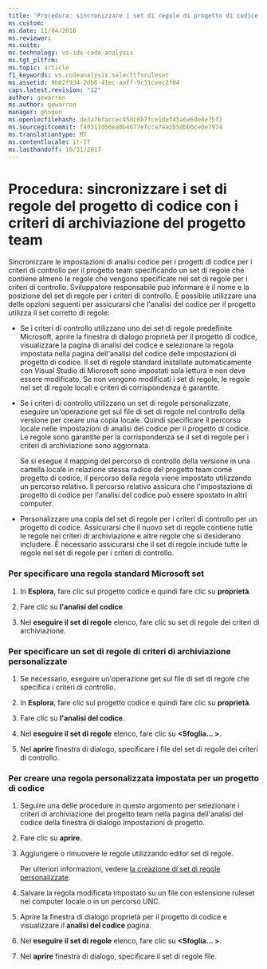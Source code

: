 ```yaml
---
title: 'Procedura: sincronizzare i set di regole di progetto di codice con i criteri di controllo del progetto Team | Documenti Microsoft'
ms.custom: 
ms.date: 11/04/2016
ms.reviewer: 
ms.suite: 
ms.technology: vs-ide-code-analysis
ms.tgt_pltfrm: 
ms.topic: article
f1_keywords: vs.codeanalysis.selecttfsruleset
ms.assetid: 9b02f934-2db6-41ec-aaff-9c31ceec2f04
caps.latest.revision: "12"
author: gewarren
ms.author: gewarren
manager: ghogen
ms.openlocfilehash: de3a7bfaccec45dc6b7fce1def45a6e6de8e75f2
ms.sourcegitcommit: f40311056ea0b4677efcca74a285dbb0ce0e7974
ms.translationtype: MT
ms.contentlocale: it-IT
ms.lasthandoff: 10/31/2017
---
```

# <a name="how-to-synchronize-code-project-rule-sets-with-team-project-check-in-policy"></a>Procedura: sincronizzare i set di regole del progetto di codice con i criteri di archiviazione del progetto team
Sincronizzare le impostazioni di analisi codice per i progetti di codice per i criteri di controllo per il progetto team specificando un set di regole che contiene almeno le regole che vengono specificate nel set di regole per i criteri di controllo. Sviluppatore responsabile può informare è il nome e la posizione del set di regole per i criteri di controllo. È possibile utilizzare una delle opzioni seguenti per assicurarsi che l'analisi del codice per il progetto utilizza il set corretto di regole:  
  
-   Se i criteri di controllo utilizzano uno dei set di regole predefinite Microsoft, aprire la finestra di dialogo proprietà per il progetto di codice, visualizzare la pagina di analisi del codice e selezionare la regola impostata nella pagina dell'analisi del codice delle impostazioni di progetto di codice. Il set di regole standard installate automaticamente con Visual Studio di Microsoft sono impostati sola lettura e non deve essere modificato. Se non vengono modificati i set di regole, le regole nel set di regole locali e criteri di corrispondenza è garantite.  
  
-   Se i criteri di controllo utilizzano un set di regole personalizzate, eseguire un'operazione get sul file di set di regole nel controllo della versione per creare una copia locale. Quindi specificare il percorso locale nelle impostazioni di analisi del codice per il progetto di codice. Le regole sono garantite per la corrispondenza se il set di regole per i criteri di archiviazione sono aggiornata.  
  
     Se si esegue il mapping del percorso di controllo della versione in una cartella locale in relazione stessa radice del progetto team come progetto di codice, il percorso della regola viene impostato utilizzando un percorso relativo. Il percorso relativo assicura che l'impostazione di progetto di codice per l'analisi del codice può essere spostato in altri computer.  
  
-   Personalizzare una copia del set di regole per i criteri di controllo per un progetto di codice. Assicurarsi che il nuovo set di regole contiene tutte le regole nei criteri di archiviazione e altre regole che si desiderano includere. È necessario assicurarsi che il set di regole include tutte le regole nel set di regole per i criteri di controllo.  
  
### <a name="to-specify-a-microsoft-standard-rule-set"></a>Per specificare una regola standard Microsoft set  
  
1.  In **Esplora**, fare clic sul progetto codice e quindi fare clic su **proprietà**.  
  
2.  Fare clic su **l'analisi del codice**.  
  
3.  Nel **eseguire il set di regole** elenco, fare clic su set di regole dei criteri di archiviazione.  
  
### <a name="to-specify-a-custom-check-in-policy-rule-set"></a>Per specificare un set di regole di criteri di archiviazione personalizzate  
  
1.  Se necessario, eseguire un'operazione get sul file di set di regole che specifica i criteri di controllo.  
  
2.  In **Esplora**, fare clic sul progetto codice e quindi fare clic su **proprietà**.  
  
3.  Fare clic su **l'analisi del codice**.  
  
4.  Nel **eseguire il set di regole** elenco, fare clic su  **\<Sfoglia... >**.  
  
5.  Nel **aprire** finestra di dialogo, specificare i file del set di regole dei criteri di controllo.  
  
### <a name="to-create-a-custom-rule-set-for-a-code-project"></a>Per creare una regola personalizzata impostata per un progetto di codice  
  
1.  Seguire una delle procedure in questo argomento per selezionare i criteri di archiviazione del progetto team nella pagina dell'analisi del codice della finestra di dialogo Impostazioni di progetto.  
  
2.  Fare clic su **aprire**.  
  
3.  Aggiungere o rimuovere le regole utilizzando editor set di regole.  
  
     Per ulteriori informazioni, vedere [la creazione di set di regole personalizzate](../code-quality/creating-custom-code-analysis-rule-sets.md).  
  
4.  Salvare la regola modificata impostato su un file con estensione ruleset nel computer locale o in un percorso UNC.  
  
5.  Aprire la finestra di dialogo proprietà per il progetto di codice e visualizzare il **analisi del codice** pagina.  
  
6.  Nel **eseguire il set di regole** elenco, fare clic su  **\<Sfoglia... >**.  
  
7.  Nel **aprire** finestra di dialogo, specificare il set di regole file.